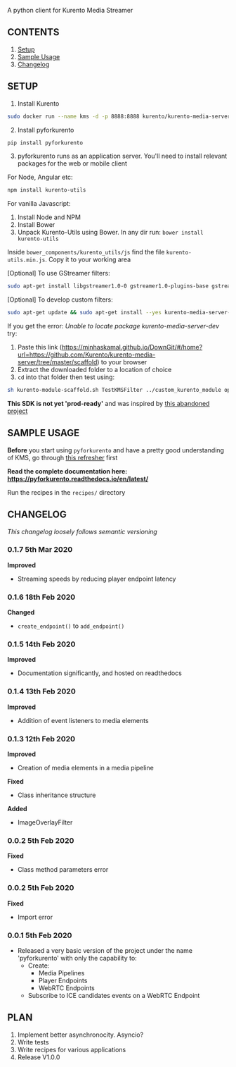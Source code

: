A python client for Kurento Media Streamer

## CONTENTS
1. [Setup](#setup)
2. [Sample Usage](#usage)
3. [Changelog](#change)

## SETUP <a id = "setup"></a>
1. Install Kurento
```bash
sudo docker run --name kms -d -p 8888:8888 kurento/kurento-media-server
```

2. Install pyforkurento
```bash
pip install pyforkurento
```

3. pyforkurento runs as an application server. You'll need to install relevant packages for the web or mobile client

For Node, Angular etc:
```bash
npm install kurento-utils
```

For vanilla Javascript:
1. Install Node and NPM
2. Install Bower
3. Unpack Kurento-Utils using Bower. In any dir run:
```bower install kurento-utils```

Inside ```bower_components/kurento_utils/js``` find the file ```kurento-utils.min.js```. Copy it to your working area

[Optional] To use GStreamer filters:
```bash
sudo apt-get install libgstreamer1.0-0 gstreamer1.0-plugins-base gstreamer1.0-plugins-good gstreamer1.0-plugins-bad gstreamer1.0-plugins-ugly gstreamer1.0-libav gstreamer1.0-doc gstreamer1.0-tools gstreamer1.0-x gstreamer1.0-alsa gstreamer1.0-gl gstreamer1.0-gtk3 gstreamer1.0-qt5 gstreamer1.0-pulseaudio
```

[Optional] To develop custom filters:
```bash
sudo apt-get update && sudo apt-get install --yes kurento-media-server-dev
```

If you get the error: *Unable to locate package kurento-media-server-dev* try:
1. Paste this link (https://minhaskamal.github.io/DownGit/#/home?url=https://github.com/Kurento/kurento-media-server/tree/master/scaffold) to your browser
2. Extract the downloaded folder to a location of choice
3. ```cd``` into that folder then test using:
```bash
sh kurento-module-scaffold.sh TestKMSFilter ../custom_kurento_module opencv_filter
```

**This SDK is not yet 'prod-ready'** and was inspired by [this abandoned project](https://github.com/minervaproject/pykurento)


## SAMPLE USAGE <a id = "usage"></a>
**Before** you start using ```pyforkurento``` and have a pretty good understanding of KMS, go through [this refresher](https://doc-kurento.readthedocs.io/en/stable/features/kurento_api.html) first


**Read the complete documentation here: https://pyforkurento.readthedocs.io/en/latest/**

Run the recipes in the ```recipes/``` directory


## CHANGELOG <a id = "change"></a>
*This changelog loosely follows semantic versioning*
### 0.1.7 5th Mar 2020
**Improved**
* Streaming speeds by reducing player endpoint latency


### 0.1.6 18th Feb 2020
**Changed**
* ```create_endpoint()``` to ```add_endpoint()```

### 0.1.5 14th Feb 2020
**Improved**
* Documentation significantly, and hosted on readthedocs

### 0.1.4 13th Feb 2020
**Improved**
* Addition of event listeners to media elements

### 0.1.3 12th Feb 2020
**Improved**
* Creation of media elements in a media pipeline

**Fixed**
* Class inheritance structure

**Added**
* ImageOverlayFilter

### 0.0.2 5th Feb 2020
**Fixed**
* Class method parameters error

### 0.0.2 5th Feb 2020
**Fixed**
* Import error

### 0.0.1 5th Feb 2020
* Released a very basic version of the project under the name 'pyforkurento' with only the capability to:
    - Create:
        - Media Pipelines
        - Player Endpoints
        - WebRTC Endpoints
    - Subscribe to ICE candidates events on a WebRTC Endpoint

## PLAN
1. Implement better asynchronocity. Asyncio?
2. Write tests
3. Write recipes for various applications
4. Release V1.0.0